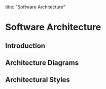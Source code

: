 <frontmatter>
title: "Software Architecture"
</frontmatter>

<link rel="stylesheet" href="{{baseUrl}}/css/textbook.css">

<div class="website-content">

# Software Architecture

## Introduction
<panel header="================================================================"
    type="seamless" alt="introduction">
  <include src="introduction/index.md#main" />
</panel>

## Architecture Diagrams
<panel header="================================================================"
    type="seamless" alt="architecture diagrams">
  <include src="architectureDiagrams/index.md#main" />
</panel>

## Architectural Styles
<panel header="================================================================"
    type="seamless" alt="architectural styles">
  <include src="architecturalStyles/index.md#main" />
</panel>

</div>
